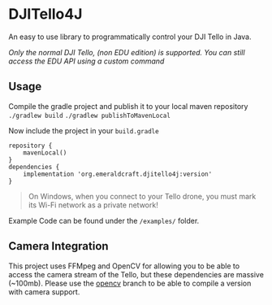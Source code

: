 # DJITello4J
An easy to use library to programmatically control your DJI Tello in Java.

*Only the normal DJI Tello, (non EDU edition) is supported. You can still access the EDU API using a custom command*

## Usage 
Compile the gradle project and publish it to your local maven repository
`./gradlew build`
`./gradlew publishToMavenLocal`
 
 Now include the project in your `build.gradle`
 

    repository {
	    mavenLocal()
    }
    dependencies {
	    implementation 'org.emeraldcraft.djitello4j:version'
    }
  
  > On Windows, when you connect to your Tello drone, you must mark its Wi-Fi network as a private network! 

 Example Code can be found under the `/examples/` folder.

## Camera Integration
This project uses FFMpeg and OpenCV for allowing you to be able to access the camera stream of the Tello, but these dependencies are massive (~100mb). 
Please use the [opencv](https://github.com/EmeraldWither/DJITello4J/tree/opencv_camera) branch to be able to compile a version with camera support. 
